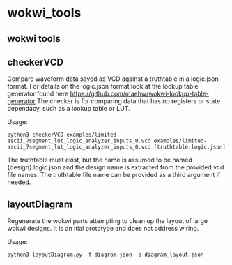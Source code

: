 # wokwi_tools
## wokwi tools

## checkerVCD 

   Compare waveform data saved as VCD against a truthtable in a logic.json format.
   For details on the logic.json format look at the lookup table generator found here https://github.com/maehw/wokwi-lookup-table-generator
   The checker is for comparing data that has no registers or state dependacy, such as a lookup table or LUT.
   
   Usage: 
   ```
   python3 checkerVCD examples/limited-ascii_7segment_lut_logic_analyzer_inputs_0.vcd examples/limited-ascii_7segment_lut_logic_analyzer_inputs_0.vcd [truthtable.logic.json]
   ```
   The truthtable must exist, but the name is assumed to be named {design}.logic.json and the design name is extracted from the provided vcd file names.
   The truthtable file name can be provided as a third argument if needed.
   
 ## layoutDiagram
 
   Regenerate the wokwi parts attempting to clean up the layout of large wokwi designs. It is an itial prototype and does not address wiring.
   
   Usage:
   ```
   python3 layoutDiagram.py -f diagram.json -o diagram_layout.json
   ```
 
 
